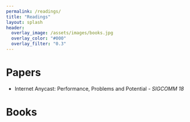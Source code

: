 ```yaml
---
permalink: /readings/
title: "Readings"
layout: splash
header:
  overlay_image: /assets/images/books.jpg
  overlay_color: "#000"
  overlay_filter: "0.3"
---
```


Papers
===

 - Internet Anycast: Performance, Problems and Potential  *- SIGCOMM 18*


Books
===



